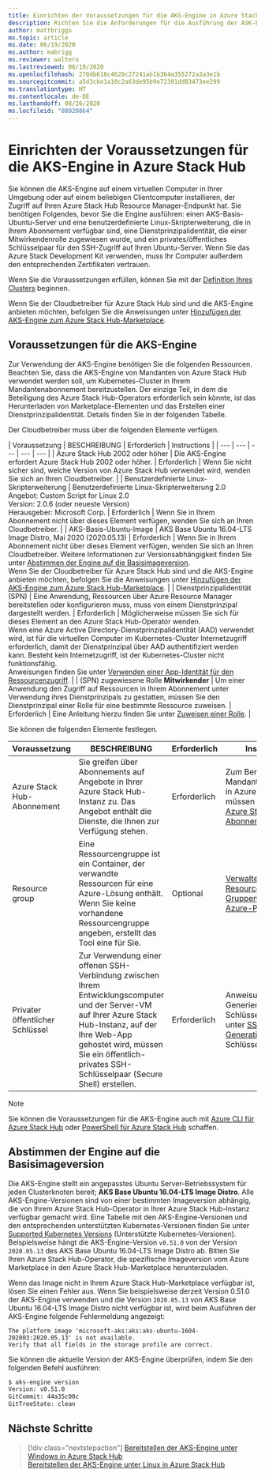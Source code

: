 ```yaml
---
title: Einrichten der Voraussetzungen für die AKS-Engine in Azure Stack Hub
description: Richten Sie die Anforderungen für die Ausführung der ASK-Engine in Ihrer Azure Stack Hub-Instanz ein.
author: mattbriggs
ms.topic: article
ms.date: 06/19/2020
ms.author: mabrigg
ms.reviewer: waltero
ms.lastreviewed: 06/19/2020
ms.openlocfilehash: 278db618c4628c27241ab1b364a355272a3a3e1b
ms.sourcegitcommit: a5d3cbe1a10c2a63de95b9e72391dd83473ee299
ms.translationtype: HT
ms.contentlocale: de-DE
ms.lasthandoff: 08/26/2020
ms.locfileid: "88920864"
---
```

# <a name="set-up-the-prerequisites-for-the-aks-engine-on-azure-stack-hub"></a>Einrichten der Voraussetzungen für die AKS-Engine in Azure Stack Hub

Sie können die AKS-Engine auf einem virtuellen Computer in Ihrer Umgebung oder auf einem beliebigen Clientcomputer installieren, der Zugriff auf Ihren Azure Stack Hub Resource Manager-Endpunkt hat. Sie benötigen Folgendes, bevor Sie die Engine ausführen: einen AKS-Basis-Ubuntu-Server und eine benutzerdefinierte Linux-Skripterweiterung, die in Ihrem Abonnement verfügbar sind, eine Dienstprinzipalidentität, die einer Mitwirkendenrolle zugewiesen wurde, und ein privates/öffentliches Schlüsselpaar für den SSH-Zugriff auf Ihren Ubuntu-Server. Wenn Sie das Azure Stack Development Kit verwenden, muss Ihr Computer außerdem den entsprechenden Zertifikaten vertrauen.

Wenn Sie die Voraussetzungen erfüllen, können Sie mit der [Definition Ihres Clusters](azure-stack-kubernetes-aks-engine-deploy-cluster.md) beginnen.

Wenn Sie der Cloudbetreiber für Azure Stack Hub sind und die AKS-Engine anbieten möchten, befolgen Sie die Anweisungen unter [Hinzufügen der AKS-Engine zum Azure Stack Hub-Marketplace](../operator/azure-stack-aks-engine.md).

## <a name="prerequisites-for-the-aks-engine"></a>Voraussetzungen für die AKS-Engine

Zur Verwendung der AKS-Engine benötigen Sie die folgenden Ressourcen. Beachten Sie, dass die AKS-Engine von Mandanten von Azure Stack Hub verwendet werden soll, um Kubernetes-Cluster in Ihrem Mandantenabonnement bereitzustellen. Der einzige Teil, in dem die Beteiligung des Azure Stack Hub-Operators erforderlich sein könnte, ist das Herunterladen von Marketplace-Elementen und das Erstellen einer Dienstprinzipalidentität. Details finden Sie in der folgenden Tabelle.

Der Cloudbetreiber muss über die folgenden Elemente verfügen.

| Voraussetzung | BESCHREIBUNG | Erforderlich | Instructions |
| --- | --- | --- | --- | --- |
| Azure Stack Hub 2002 oder höher | Die AKS-Engine erfordert Azure Stack Hub 2002 oder höher. | Erforderlich | Wenn Sie nicht sicher sind, welche Version von Azure Stack Hub verwendet wird, wenden Sie sich an Ihren Cloudbetreiber. |
| Benutzerdefinierte Linux-Skripterweiterung | Benutzerdefinierte Linux-Skripterweiterung 2.0<br>Angebot: Custom Script for Linux 2.0<br>Version: 2.0.6 (oder neueste Version)<br>Herausgeber: Microsoft Corp. | Erforderlich | Wenn Sie in Ihrem Abonnement nicht über dieses Element verfügen, wenden Sie sich an Ihren Cloudbetreiber. |
| AKS-Basis-Ubuntu-Image | AKS Base Ubuntu 16.04-LTS Image Distro, Mai 2020 (2020.05.13) | Erforderlich | Wenn Sie in Ihrem Abonnement nicht über dieses Element verfügen, wenden Sie sich an Ihren Cloudbetreiber. Weitere Informationen zur Versionsabhängigkeit finden Sie unter [Abstimmen der Engine auf die Basisimageversion](#matching-engine-to-base-image-version).<br> Wenn Sie der Cloudbetreiber für Azure Stack Hub sind und die AKS-Engine anbieten möchten, befolgen Sie die Anweisungen unter [Hinzufügen der AKS-Engine zum Azure Stack Hub-Marketplace](../operator/azure-stack-aks-engine.md). |
| Dienstprinzipalidentität (SPN) |  Eine Anwendung, Ressourcen über Azure Resource Manager bereitstellen oder konfigurieren muss, muss von einem Dienstprinzipal dargestellt werden. | Erforderlich | Möglicherweise müssen Sie sich für dieses Element an den Azure Stack Hub-Operator wenden.<br>Wenn eine Azure Active Directory-Dienstprinzipalidentität (AAD) verwendet wird, ist für die virtuellen Computer im Kubernetes-Cluster Internetzugriff erforderlich, damit der Dienstprinzipal über AAD authentifiziert werden kann. Besteht kein Internetzugriff, ist der Kubernetes-Cluster nicht funktionsfähig.<br>Anweisungen finden Sie unter [Verwenden einer App-Identität für den Ressourcenzugriff](../operator/azure-stack-create-service-principals.md). |
| (SPN) zugewiesene Rolle **Mitwirkender** | Um einer Anwendung den Zugriff auf Ressourcen in Ihrem Abonnement unter Verwendung ihres Dienstprinzipals zu gestatten, müssen Sie den Dienstprinzipal einer Rolle für eine bestimmte Ressource zuweisen. | Erforderlich | Eine Anleitung hierzu finden Sie unter [Zuweisen einer Rolle](../operator/azure-stack-create-service-principals.md#assign-a-role). |


Sie können die folgenden Elemente festlegen.

| Voraussetzung | BESCHREIBUNG | Erforderlich | Instructions |
| --- | --- | --- | --- |
| Azure Stack Hub-Abonnement | Sie greifen über Abonnements auf Angebote in Ihrer Azure Stack Hub-Instanz zu. Das Angebot enthält die Dienste, die Ihnen zur Verfügung stehen. | Erforderlich | Zum Bereitstellen von Mandantenworkloads in Azure Stack Hub müssen Sie zuerst ein [Azure Stack Hub-Abonnement](./azure-stack-subscribe-services.md) erhalten. |
| Resource group | Eine Ressourcengruppe ist ein Container, der verwandte Ressourcen für eine Azure-Lösung enthält. Wenn Sie keine vorhandene Ressourcengruppe angeben, erstellt das Tool eine für Sie. | Optional | [Verwalten von Azure Resource Manager-Gruppen mithilfe des Azure-Portals](/azure/azure-resource-manager/manage-resource-groups-portal) |
| Privater öffentlicher Schlüssel | Zur Verwendung einer offenen SSH-Verbindung zwischen Ihrem Entwicklungscomputer und der Server-VM auf Ihrer Azure Stack Hub-Instanz, auf der Ihre Web-App gehostet wird, müssen Sie ein öffentlich-privates SSH-Schlüsselpaar (Secure Shell) erstellen. | Erforderlich | Anweisungen zum Generieren eines Schlüssels finden Sie unter [SSH Key Generation](./azure-stack-dev-start-howto-ssh-public-key.md) (SSH-Schlüsselgenerierung).|


> [!NOTE]  
> Sie können die Voraussetzungen für die AKS-Engine auch mit [Azure CLI für Azure Stack Hub](./azure-stack-version-profiles-azurecli2.md) oder [PowerShell für Azure Stack Hub](../operator/azure-stack-powershell-install.md) schaffen.

## <a name="matching-engine-to-base-image-version"></a>Abstimmen der Engine auf die Basisimageversion

Die AKS-Engine stellt ein angepasstes Ubuntu Server-Betriebssystem für jeden Clusterknoten bereit; **AKS Base Ubuntu 16.04-LTS Image Distro**. Alle AKS-Engine-Versionen sind von einer bestimmten Imageversion abhängig, die von Ihrem Azure Stack Hub-Operator in Ihrer Azure Stack Hub-Instanz verfügbar gemacht wird. Eine Tabelle mit den AKS-Engine-Versionen und den entsprechenden unterstützten Kubernetes-Versionen finden Sie unter [Supported Kubernetes Versions](https://github.com/Azure/aks-engine/blob/master/docs/topics/azure-stack.md#supported-aks-engine-versions) (Unterstützte Kubernetes-Versionen). Beispielsweise hängt die AKS-Engine-Version `v0.51.0` von der Version `2020.05.13` des AKS Base Ubuntu 16.04-LTS Image Distro ab. Bitten Sie Ihren Azure Stack Hub-Operator, die spezifische Imageversion vom Azure Marketplace in den Azure Stack Hub-Marketplace herunterzuladen.

Wenn das Image nicht in Ihrem Azure Stack Hub-Marketplace verfügbar ist, lösen Sie einen Fehler aus. Wenn Sie beispielsweise derzeit Version 0.51.0 der AKS-Engine verwenden und die Version `2020.05.13` von AKS Base Ubuntu 16.04-LTS Image Distro nicht verfügbar ist, wird beim Ausführen der AKS-Engine folgende Fehlermeldung angezeigt: 

```Text  
The platform image 'microsoft-aks:aks:aks-ubuntu-1604-202003:2020.05.13' is not available. 
Verify that all fields in the storage profile are correct.
```

Sie können die aktuelle Version der AKS-Engine überprüfen, indem Sie den folgenden Befehl ausführen:

```bash  
$ aks-engine version
Version: v0.51.0
GitCommit: 44a35c00c
GitTreeState: clean
```

## <a name="next-steps"></a>Nächste Schritte

> [!div class="nextstepaction"]
> [Bereitstellen der AKS-Engine unter Windows in Azure Stack Hub](azure-stack-kubernetes-aks-engine-deploy-windows.md)  
> [Bereitstellen der AKS-Engine unter Linux in Azure Stack Hub](azure-stack-kubernetes-aks-engine-deploy-linux.md)
